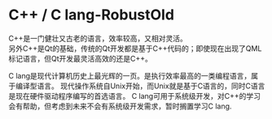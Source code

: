 # C++ / C lang-RobustOld

C++是一门健壮又古老的语言，效率较高，又相对灵活。  
另外C++是Qt的基础，传统的Qt开发都是基于C++代码的；即使现在出现了QML标记语言，但Qt开发最灵活高效的还是C++。  

C lang是现代计算机历史上最光辉的一页。是执行效率最高的一类编程语言，属于编译型语言。
现代操作系统自Unix开始，而Unix就是基于C语言的，同时C语言是现在硬件驱动程序编写的首选语言。
C lang可用于系统级开发，对C++的学习会有帮助，但考虑到未来不会有系统级开发需求，暂时搁置学习C lang.
